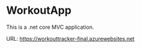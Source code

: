 # WorkoutApp

This is a .net core MVC application. 

URL: https://workouttracker-final.azurewebsites.net
